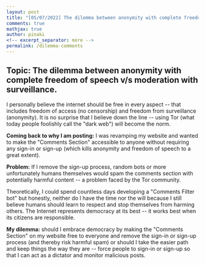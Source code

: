 ```yaml
---
layout: post
title: "[05/07/2022] The dilemma between anonymity with complete freedom of speech v/s moderation with surveillance.."
comments: true
mathjax: true
author: pinaki
<!-- excerpt_separator: more -->
permalink: /dilemma-comments
---
```

<!--more-->

<h2>Topic: The dilemma between anonymity with complete freedom of speech v/s moderation with surveillance.</h2>

I personally believe the internet should be free in every aspect -- that includes freedom of access (no censorship) and freedom from surveillance (anonymity). It is no surprise that I believe down the line -- using Tor (what today people foolishly call the "dark web") will become the norm. 

<b>Coming back to why I am posting:</b> I was revamping my website and wanted to make the "Comments Section" accessible to anyone without requiring any sign-in or sign-up (which kills anonymity and freedom of speech to a great extent).

<b>Problem:</b> If I remove the sign-up process, random bots or more unfortunately humans themselves would spam the comments section with potentially harmful content -- a problem faced by the Tor community.

Theoretically, I could spend countless days developing a "Comments Filter bot" but honestly, neither do I have the time nor the will because I still believe humans should learn to respect and stop themselves from harming others. The Internet represents democracy at its best -- it works best when its citizens are responsible.

<b>My dilemma:</b> should I embrace democracy by making the "Comments Section" on my website free to everyone and remove the sign-in or sign-up process (and thereby risk harmful spam) or should I take the easier path and keep things the way they are -- force people to sign-in or sign-up so that I can act as a dictator and monitor malicious posts.
